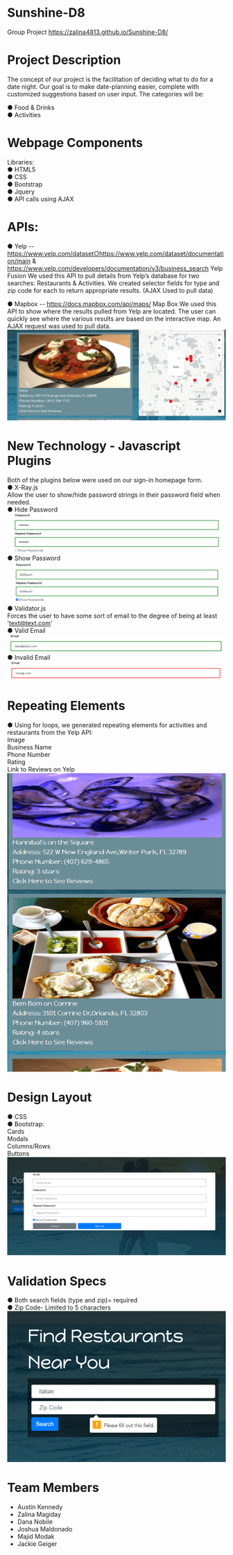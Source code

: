 # Sunshine-D8


Group Project
https://zalina4813.github.io/Sunshine-D8/

# Project Description 
The concept of our project is the facilitation of deciding what to do for a date night. Our goal is to make date-planning easier, complete with customized suggestions based on user input. The categories will be:

● Food & Drinks <br>
● Activities

# Webpage Components
Libraries​: <br>
● HTML5 <br>
● CSS <br>
● Bootstrap <br>
● Jquery <br>
● API calls using AJAX

# APIs:

● Yelp -- https://www.yelp.com/dataset○https://www.yelp.com/dataset/documentation/main & https://www.yelp.com/developers/documentation/v3/business_search
Yelp Fusion
We used this API to pull details from Yelp’s database for two searches: Restaurants & Activities. 
We created selector fields for type and zip code for each to return appropriate results.
(AJAX Used to pull data) 

● Mapbox -- https://docs.mapbox.com/api/maps/
Map Box
We used this API to show where the results pulled from Yelp are located. The user can quickly see where the various results are based on the interactive map. An AJAX request was used to pull data. <br>
![](SunshineD8_SS/MapPreview.png)

# New Technology - Javascript Plugins
Both of the plugins below were used on our sign-in homepage form. <br>
● X-Ray.js <br>
Allow the user to show/hide password strings in their password field when needed. <br>
  ● Hide Password <br>
  ![](SunshineD8_SS/HidingPass.png)
  ● Show Password <br>
  ![](SunshineD8_SS/ShowingPass.png)
● Validator.js <br>
Forces the user to have some sort of email to the degree of being at least 'text@text.com' <br>
  ● Valid Email <br>
  ![](SunshineD8_SS/ValidEmail.png)
  ● Invalid Email <br>
  ![](SunshineD8_SS/InvalidEmail.png)


# Repeating Elements
● Using for loops, we generated repeating elements for activities and restaurants from the Yelp API: <br>
Image <br>
Business Name <br>
Phone Number <br>
Rating <br>
Link to Reviews on Yelp <br>
![](SunshineD8_SS/Repeating.png)

# Design Layout
● CSS <br>
● Bootstrap: <br>
    Cards <br>
    Modals <br>
    Columns/Rows <br>
    Buttons <br>
![](SunshineD8_SS/SigninModal.png)

# Validation Specs
● Both search fields (type and zip)= required <br>
● Zip Code- Limited to 5 characters <br>
![](SunshineD8_SS/Validation.png)

# Team Members 
* Austin Kennedy 
* Zalina Magiday
* Dana Nobile 
* Joshua Maldonado
* Majid Modak
* Jackie Geiger 
